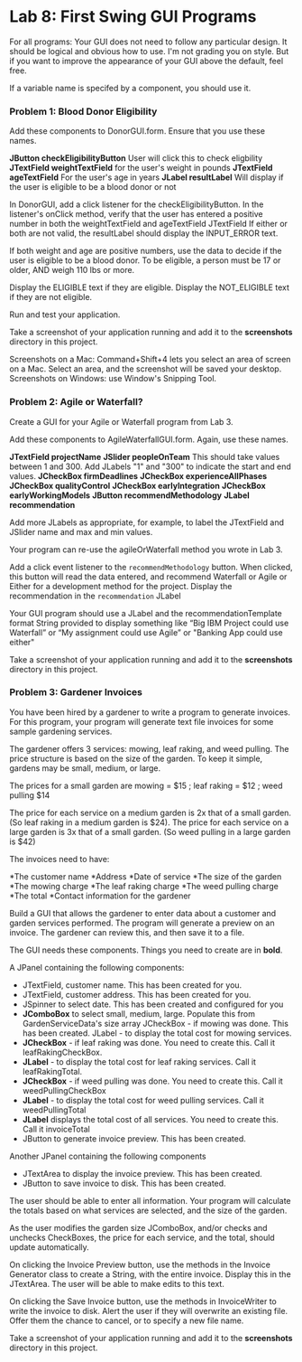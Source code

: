 
# Lab 8: First Swing GUI Programs

For all programs: Your GUI does not need to follow any particular design. It should be logical and obvious how to use. I'm not grading you on style. But if you want to improve the appearance of your GUI above the default, feel free. 

If a variable name is specifed by a component, you should use it.


### Problem 1: Blood Donor Eligibility

Add these components to DonorGUI.form. Ensure that you use these names.
 
**JButton checkEligibilityButton**        User will click this to check eligbility 
**JTextField weightTextField**            for the user's weight in pounds
**JTextField ageTextField**               For the user's age in years 
**JLabel resultLabel**                    Will display if the user is eligible to be a blood donor or not

In DonorGUI, add a click listener for the checkEligibilityButton. 
In the listener's onClick method, verify that the user has entered a positive number in both the weightTextField and ageTextField JTextField
If either or both are not valid, the resultLabel should display the INPUT_ERROR text.

If both weight and age are positive numbers, use the data to decide if the user is eligible to be a blood donor.
To be eligible, a person must be 17 or older, AND weigh 110 lbs or more.

Display the ELIGIBLE text if they are eligible.
Display the NOT_ELIGIBLE text if they are not eligible.

Run and test your application. 

Take a screenshot of your application running and add it to the **screenshots** directory in this project. 

Screenshots on a Mac: Command+Shift+4 lets you select an area of screen on a Mac. Select an area, and the screenshot will be saved your desktop. 
Screenshots on Windows: use Window's Snipping Tool.


### Problem 2: Agile or Waterfall?

Create a GUI for your Agile or Waterfall program from Lab 3.

Add these components to AgileWaterfallGUI.form. Again, use these names.

**JTextField projectName**
**JSlider peopleOnTeam**  This should take values between 1 and 300. Add JLabels "1" and "300" to indicate the start and end values.
**JCheckBox firmDeadlines**
**JCheckBox experienceAllPhases**
**JCheckBox qualityControl**
**JCheckBox earlyIntegration**
**JCheckBox earlyWorkingModels**
**JButton recommendMethodology**
**JLabel recommendation**

Add more JLabels as appropriate, for example, to label the JTextField and JSlider name and max and min values. 

Your program can re-use the agileOrWaterfall method you wrote in Lab 3. 

Add a click event listener to the `recommendMethodology` button. When clicked, this button will read the data entered, and recommend Waterfall or Agile or Either for a development method for the project. Display the recommendation in the `recommendation` JLabel

Your GUI program should use a JLabel and the recommendationTemplate format String provided to display something like “Big IBM Project could use Waterfall” or “My assignment could use Agile” or "Banking App could use either"

Take a screenshot of your application running and add it to the **screenshots** directory in this project. 


### Problem 3: Gardener Invoices

You have been hired by a gardener to write a program to generate invoices. For this program, your program will generate text file invoices for some sample gardening services.

The gardener offers 3 services: mowing, leaf raking, and weed pulling.
The price structure is based on the size of the garden. To keep it simple, gardens may be small, medium, or large.

The prices for a small garden are mowing = $15 ; leaf raking = $12 ; weed pulling $14

The price for each service on a medium garden is 2x that of a small garden.  (So leaf raking in a medium garden is $24).
The price for each service on a large garden is 3x that of a small garden.   (So weed pulling in a large garden is $42)

 The invoices need to have:
 
 *The customer name
 *Address
 *Date of service
 *The size of the garden
 *The mowing charge 
 *The leaf raking charge
 *The weed pulling charge
 *The total 
 *Contact information for the gardener
 
 
Build a GUI that allows the gardener to enter data about a customer and garden services performed. The program will generate a preview on an invoice. The gardener can review this, and then save it to a file.  

The GUI needs these components. Things you need to create are in **bold**.

A JPanel containing the following components:

* JTextField, customer name. This has been created for you.
* JTextField, customer address. This has been created for you.
* JSpinner to select date. This has been created and configured for you
* **JComboBox** to select small, medium, large. Populate this from GardenServiceData's size array
JCheckBox - if mowing was done. This has been created.
JLabel - to display the total cost for mowing services.
* **JCheckBox** - if leaf raking was done. You need to create this. Call it leafRakingCheckBox.
* **JLabel** - to display the total cost for leaf raking services. Call it leafRakingTotal.
* **JCheckBox** - if weed pulling was done. You need to create this. Call it weedPullingCheckBox
* **JLabel** - to display the total cost for weed pulling services. Call it weedPullingTotal 
* **JLabel** displays the total cost of all services. You need to create this. Call it invoiceTotal
* JButton to generate invoice preview. This has been created.


Another JPanel containing the following components

* JTextArea to display the invoice preview. This has been created.
* JButton to save invoice to disk. This has been created.


The user should be able to enter all information. Your program will calculate the totals based on what services are selected, and the size of the garden.

As the user modifies the garden size JComboBox, and/or checks and unchecks CheckBoxes, the price for each service, and the total, should update automatically.

On clicking the Invoice Preview button, use the methods in the Invoice Generator class to create a String, with the entire invoice. Display this in the JTextArea.  The user will be able to make edits to this text.

On clicking the Save Invoice button, use the methods in InvoiceWriter to write the invoice to disk. Alert the user if they will overwrite an existing file. Offer them the chance to cancel, or to specify a new file name. 

Take a screenshot of your application running and add it to the **screenshots** directory in this project. 
